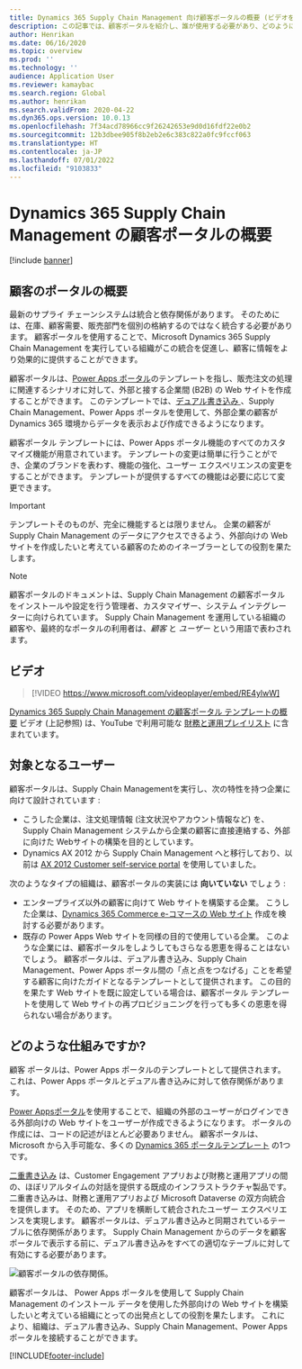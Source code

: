 ```yaml
---
title: Dynamics 365 Supply Chain Management 向け顧客ポータルの概要 (ビデオを含む)
description: この記事では、顧客ポータルを紹介し、誰が使用する必要があり、どのように機能するかについて説明します。
author: Henrikan
ms.date: 06/16/2020
ms.topic: overview
ms.prod: ''
ms.technology: ''
audience: Application User
ms.reviewer: kamaybac
ms.search.region: Global
ms.author: henrikan
ms.search.validFrom: 2020-04-22
ms.dyn365.ops.version: 10.0.13
ms.openlocfilehash: 7f34acd78966cc9f26242653e9d0d16fdf22e0b2
ms.sourcegitcommit: 12b3dbee905f8b2eb2e6c383c822a0fc9fccf063
ms.translationtype: HT
ms.contentlocale: ja-JP
ms.lasthandoff: 07/01/2022
ms.locfileid: "9103833"
---
```

# <a name="customer-portal-for-dynamics-365-supply-chain-management-overview"></a>Dynamics 365 Supply Chain Management の顧客ポータルの概要

[!include [banner](../includes/banner.md)]


## <a name="what-is-the-customer-portal"></a>顧客のポータルの概要

最新のサプライ チェーンシステムは統合と依存関係があります。 そのためには、在庫、顧客需要、販売部門を個別の格納するのではなく統合する必要があります。 顧客ポータルを使用することで、Microsoft Dynamics 365 Supply Chain Management を実行している組織がこの統合を促進し、顧客に情報をより効果的に提供することができます。

顧客ポータルは、[Power Apps ポータル](/powerapps/maker/portals/overview)のテンプレートを指し、販売注文の処理に関連するシナリオに対して、外部と接する企業間 (B2B) の Web サイトを作成することができます。 このテンプレートでは、[デュアル書き込み ](../../fin-ops-core/dev-itpro/data-entities/dual-write/dual-write-home-page.md)、Supply Chain Management、Power Apps ポータルを使用して、外部企業の顧客が Dynamics 365 環境からデータを表示および作成できるようになります。

顧客ポータル テンプレートには、Power Apps ポータル機能のすべてのカスタマイズ機能が用意されています。 テンプレートの変更は簡単に行うことができ、企業のブランドを表わす、機能の強化、ユーザー エクスペリエンスの変更をすることができます。 テンプレートが提供するすべての機能は必要に応じて変更できます。

> [!IMPORTANT]
> テンプレートそのものが、完全に機能するとは限りません。 企業の顧客が Supply Chain Management のデータにアクセスできるよう、外部向けの Web サイトを作成したいと考えている顧客のためのイネーブラーとしての役割を果たします。

> [!NOTE]
> 顧客ポータルのドキュメントは、Supply Chain Management の顧客ポータルをインストールや設定を行う管理者、カスタマイザー、システム インテグレーターに向けられています。 Supply Chain Management を運用している組織の顧客や、最終的なポータルの利用者は、_顧客_ と _ユーザー_ という用語で表わされます。

## <a name="video"></a>ビデオ

> [!VIDEO https://www.microsoft.com/videoplayer/embed/RE4ylwW]

[Dynamics 365 Supply Chain Management の顧客ポータル テンプレートの概要](https://youtu.be/nPrqoLuHfV8) ビデオ (上記参照) は、YouTube で利用可能な [財務と運用プレイリスト](https://www.youtube.com/playlist?list=PLcakwueIHoT_SYfIaPGoOhloFoCXiUSyW) に含まれています。

## <a name="who-should-use-it"></a>対象となるユーザー

顧客ポータルは、Supply Chain Managementを実行し、次の特性を持つ企業に向けて設計されています :

- こうした企業は、注文処理情報 (注文状況やアカウント情報など) を、Supply Chain Management システムから企業の顧客に直接連絡する、外部に向けた Webサイトの構築を目的としています。
- Dynamics AX 2012 から Supply Chain Management へと移行しており、以前は [AX 2012 Customer self-service portal](/dynamicsax-2012/appuser-itpro/about-the-customer-self-service-portal) を使用していました。

次のようなタイプの組織は、顧客ポータルの実装には **向いていない** でしょう :

- エンタープライズ以外の顧客に向けて Web サイトを構築する企業。 こうした企業は、[Dynamics 365 Commerce e-コマースの Web サイト](../../commerce/create-ecommerce-site.md) 作成を検討する必要があります。
- 既存の Power Apps Web サイトを同様の目的で使用している企業。 このような企業には、顧客ポータルをしようしてもさらなる恩恵を得ることはないでしょう。 顧客ポータルは、デュアル書き込み、Supply Chain Management、Power Apps ポータル間の「点と点をつなげる」ことを希望する顧客に向けたガイドとなるテンプレートとして提供されます。 この目的を果たす Web サイトを既に設定している場合は、顧客ポータル テンプレートを使用して Web サイトの再プロビジョニングを行っても多くの恩恵を得られない場合があります。

## <a name="how-does-it-work"></a>どのような仕組みですか?

顧客 ポータルは、Power Apps ポータルのテンプレートとして提供されます。 これは、Power Apps ポータルとデュアル書き込みに対して依存関係があります。

[Power Appsポータル](/powerapps/maker/portals/overview)を使用することで、組織の外部のユーザーがログインできる外部向けの Web サイトをユーザーが作成できるようになります。 ポータルの作成には、コードの記述がほとんど必要ありません。 顧客ポータルは、Microsoft から入手可能な、多くの [Dynamics 365 ポータルテンプレート](/powerapps/maker/portals/portal-templates#environment-with-model-driven-apps-in-dynamics-365) の1つです。

[二重書き込み](/powerapps/maker/portals/overview) は、Customer Engagement アプリおよび財務と運用アプリの間の、ほぼリアルタイムの対話を提供する既成のインフラストラクチャ製品です。 二重書き込みは、財務と運用アプリおよび Microsoft Dataverse の双方向統合を提供します。 そのため、アプリを横断して統合されたユーザー エクスペリエンスを実現します。 顧客ポータルは、デュアル書き込みと同期されているテーブルに依存関係があります。 Supply Chain Management からのデータを顧客ポータルで表示する前に、デュアル書き込みをすべての適切なテーブルに対して有効にする必要があります。

![顧客ポータルの依存関係。](media/customer-portal-elements.png "顧客ポータルの依存関係")

顧客ポータルは、 Power Apps ポータルを使用して Supply Chain Management のインストール データを使用した外部向けの Web サイトを構築したいと考えている組織にとっての出発点としての役割を果たします。 これにより、組織は、デュアル書き込み、Supply Chain Management、Power Apps ポータルを接続することができます。


[!INCLUDE[footer-include](../../includes/footer-banner.md)]
